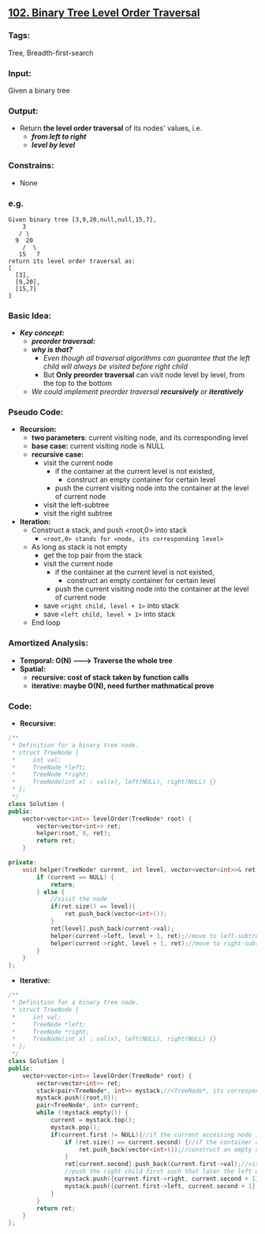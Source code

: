 ## [102. Binary Tree Level Order Traversal](https://leetcode.com/problems/binary-tree-level-order-traversal/description/)
### Tags:
Tree, Breadth-first-search
### Input:
Given a binary tree
### Output:
- Return __the level order traversal__ of its nodes' values, i.e.
    - ___from left to right___
    - ___level by level___

### Constrains:
- None

### e.g.
    Given binary tree [3,9,20,null,null,15,7],
        3
       / \
      9  20
        /  \
       15   7
    return its level order traversal as:
    [
      [3],
      [9,20],
      [15,7]
    ]
### Basic Idea:
- ___Key concept:___
    - ___preorder traversal:___
    - ___why is that?___
        - _Even though all traversal algorithms can guarantee that the left child will always be visited before right child_
        - But __Only preorder traversal__ can visit node level by level, from the top to the bottom
    - _We could implement preorder traversal __recursively__ or __iteratively___

### Pseudo Code:
- __Recursion:__
    - __two parameters__: current visiting node, and its corresponding level
    - __base case:__  current visiting node is NULL
    - __recursive case:__
        - visit the current node
            - if the container at the current level is not existed,
                - construct an empty container for certain level
            - push the current visiting node into the container at the level of current node 
        - visit the left-subtree
        - visit the right subtree
- __Iteration:__
    - Construct a stack, and push <root,0> into stack
    	- `<root,0> stands for <node, its corresponding level> `
    - As long as stack is not empty
        - get the top pair from the stack
        - visit the current node
            - if the container at the current level is not existed,
                - construct an empty container for certain level
            - push the current visiting node into the container at the level of current node    
        - save `<right child, level + 1>` into stack
        - save `<left child, level + 1>` into stack
    - End loop

### Amortized Analysis:
- __Temporal: O(N) ---> Traverse the whole tree__ 
- __Spatial:__
    - __recursive: cost of stack taken by function calls__
    - __iterative: maybe O(N), need further mathmatical prove__ 
    
### Code:
- __Recursive:__

```c++
/**
 * Definition for a binary tree node.
 * struct TreeNode {
 *     int val;
 *     TreeNode *left;
 *     TreeNode *right;
 *     TreeNode(int x) : val(x), left(NULL), right(NULL) {}
 * };
 */
class Solution {
public:
    vector<vector<int>> levelOrder(TreeNode* root) {
        vector<vector<int>> ret;
        helper(root, 0, ret);
        return ret;
    }

private:
    void helper(TreeNode* current, int level, vector<vector<int>>& ret){
        if (current == NULL) {
            return;
        } else {
            //visit the node
            if(ret.size() == level){
                ret.push_back(vector<int>());
            }
            ret[level].push_back(current->val);
            helper(current->left, level + 1, ret);//move to left-subtree
            helper(current->right, level + 1, ret);//move to right-subtree
        }
    }
};
``` 
- __Iterative:__
```c++
/**
 * Definition for a binary tree node.
 * struct TreeNode {
 *     int val;
 *     TreeNode *left;
 *     TreeNode *right;
 *     TreeNode(int x) : val(x), left(NULL), right(NULL) {}
 * };
 */
class Solution {
public:
    vector<vector<int>> levelOrder(TreeNode* root) {
        vector<vector<int>> ret;
        stack<pair<TreeNode*, int>> mystack;//<TreeNode*, its corresponding depth>
        mystack.push({root,0});
        pair<TreeNode*, int> current;
        while (!mystack.empty()) {
            current = mystack.top();
            mystack.pop();
            if(current.first != NULL){//if the current accessing node is not NULL
                if (ret.size() == current.second) {//if the container at certain level is not exsited yet
                    ret.push_back(vector<int>());//construct an empty container
                }
                ret[current.second].push_back(current.first->val);//visit it
                //push the right child first such that later the left child will be visited first
                mystack.push({current.first->right, current.second + 1});
                mystack.push({current.first->left, current.second + 1});
            }
        }
        return ret;
    }
};
``` 